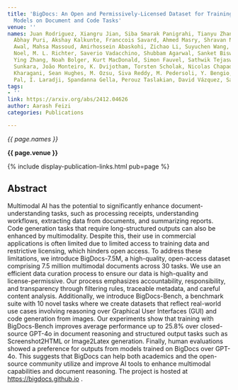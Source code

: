 ```yaml
---
title: 'BigDocs: An Open and Permissively-Licensed Dataset for Training Multimodal
  Models on Document and Code Tasks'
venue: ''
names: Juan Rodriguez, Xiangru Jian, Siba Smarak Panigrahi, Tianyu Zhang, Aarash Feizi,
  Abhay Puri, Akshay Kalkunte, Franccois Savard, Ahmed Masry, Shravan Nayak, Rabiul
  Awal, Mahsa Massoud, Amirhossein Abaskohi, Zichao Li, Suyuchen Wang, Pierre-Andre
  Noel, M. L. Richter, Saverio Vadacchino, Shubbam Agarwal, Sanket Biswas, Sara Shanian,
  Ying Zhang, Noah Bolger, Kurt MacDonald, Simon Fauvel, Sathwik Tejaswi, Srinivas
  Sunkara, João Monteiro, K. Dvijotham, Torsten Scholak, Nicolas Chapados, Sepideh
  Kharagani, Sean Hughes, M. Ozsu, Siva Reddy, M. Pedersoli, Y. Bengio, Christopher
  Pal, I. Laradji, Spandanna Gella, Perouz Taslakian, David Vázquez, Sai Rajeswar
tags:
- ''
link: https://arxiv.org/abs/2412.04626
author: Aarash Feizi
categories: Publications

---
```


*{{ page.names }}*

**{{ page.venue }}**

{% include display-publication-links.html pub=page %}

## Abstract

Multimodal AI has the potential to significantly enhance document-understanding tasks, such as processing receipts, understanding workflows, extracting data from documents, and summarizing reports. Code generation tasks that require long-structured outputs can also be enhanced by multimodality. Despite this, their use in commercial applications is often limited due to limited access to training data and restrictive licensing, which hinders open access. To address these limitations, we introduce BigDocs-7.5M, a high-quality, open-access dataset comprising 7.5 million multimodal documents across 30 tasks. We use an efficient data curation process to ensure our data is high-quality and license-permissive. Our process emphasizes accountability, responsibility, and transparency through filtering rules, traceable metadata, and careful content analysis. Additionally, we introduce BigDocs-Bench, a benchmark suite with 10 novel tasks where we create datasets that reflect real-world use cases involving reasoning over Graphical User Interfaces (GUI) and code generation from images. Our experiments show that training with BigDocs-Bench improves average performance up to 25.8% over closed-source GPT-4o in document reasoning and structured output tasks such as Screenshot2HTML or Image2Latex generation. Finally, human evaluations showed a preference for outputs from models trained on BigDocs over GPT-4o. This suggests that BigDocs can help both academics and the open-source community utilize and improve AI tools to enhance multimodal capabilities and document reasoning. The project is hosted at https://bigdocs.github.io .